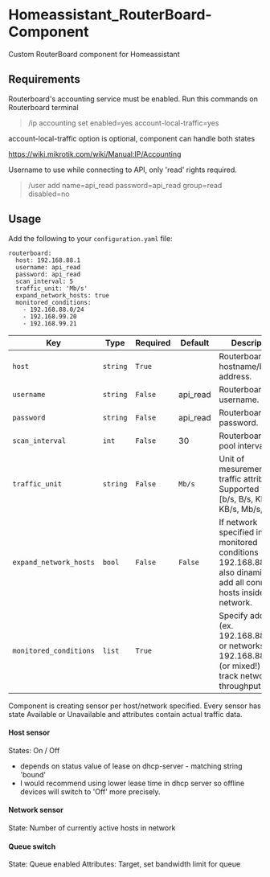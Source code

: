 # Homeassistant_RouterBoard-Component
Custom RouterBoard component for Homeassistant

## Requirements
Routerboard's accounting service must be enabled.
Run this commands on Routerboard terminal
> /ip accounting set enabled=yes account-local-traffic=yes

account-local-traffic option is optional, component can handle both states

https://wiki.mikrotik.com/wiki/Manual:IP/Accounting

Username to use while connecting to API, only 'read' rights required.
> /user add name=api_read password=api_read group=read disabled=no

## Usage
Add the following to your `configuration.yaml` file:

```
routerboard:
  host: 192.168.88.1
  username: api_read
  password: api_read
  scan_interval: 5
  traffic_unit: 'Mb/s'
  expand_network_hosts: true
  monitored_conditions:
    - 192.168.88.0/24
    - 192.168.99.20
    - 192.168.99.21
```

Key | Type | Required | Default | Description
-- | -- | -- | -- | --
`host` | `string` | `True` | | Routerboard hostname/IP address.
`username` | `string` | `False` | api_read | Routerboard API username.
`password` | `string` | `False` | api_read | Routerboard API password.
`scan_interval` | `int` | `False` | 30 | Routerboard data pool interval
`traffic_unit` | `string` | `False` | `Mb/s` | Unit of mesurement for traffic attributes. Supported values [b/s, B/s, Kb/s, KB/s, Mb/s, MB/s]
`expand_network_hosts` | `bool` | `False` | `False` | If network specified in monitored conditions (ex. 192.168.88.0/24) also dinamicaly add all connected hosts inside the network.
`monitored_conditions` | `list` | `True` | | Specify address (ex. 192.168.88.123) or networks (ex. 192.168.88.0/24) (or mixed!) to track network throughput. 

Component is creating sensor per host/network specified. Every sensor has state Available or Unavailable and attributes contain actual traffic data.

#### Host sensor
States: On / Off 
- depends on status value of lease on dhcp-server - matching string 'bound'
- I would recommend using lower lease time in dhcp server so offline devices will switch to 'Off' more precisely.

#### Network sensor
State: Number of currently active hosts in network

#### Queue switch
State: Queue enabled
Attributes: Target, set bandwidth limit for queue


